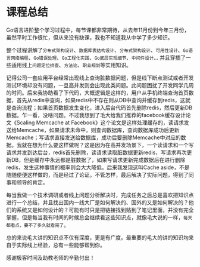 # 课程总结

Go语言进阶整个学习过程中，每节课都非常期待，从去年11月份到今年三月份，虽然平时工作很忙，但从来没有缺课，我也不知道我从中学了多少知识。

整个过程讲解了`分布式架构设计`、`数据库表结构设计`、`分布式架构设计`、`可用性设计`、`Go语言网络编程`、`Go错误处理`、`Go工程化实践`、`Go底层实现细节`、`中间件设计`...
并且穿插了一些适用线上`问题定位排查`、`方法论`、`职业规划`等实用知识。


记得公司一套应用平台经常出现线上查询脏数据问题，但是线下断点测试或者开发测试环境却没有问题，一旦高并发则会出现此类问题。此问题困扰了开发同学几周的时间。后来我协助看了下代码，大概逻辑是这样的，用户从手机终端查询首页数据，首先从redis中查询，如果redis中不存在则从DB中查询并缓存到redis，这就是查询流程；如果首页数据发生变化，进入后台代码首先删除redis，然后更新DB数据。乍一看，没啥问题。不过我想到了毛大给我们推荐的facebook缓存设计论文《Scaling Memcache at Facebook》这个论文是这样处理缓存的，读请求发送给Memcache，如果请求未命中，则查询数据库，查询数据库成功后更新Memcache；写请求直接发送给数据库，成功后要删除Memcache中对应的数据。我就在想为什么要这样做呢？这是因为在高并发场景下，一个读请求和一个写请求并发到达后台，redis首先删除，读请求读取脏数据更新redis，写请求再次更新DB，但是缓存中永远都是脏数据了，如果写请求更新完成数据后在进行删除redis，发生这种事情的概率则会大大降低。后来我发现这叫Cache aside，不是随随便便这样做的，而是经过了论证。不管怎样，最后解决了实际问题，得到了同事和领导的肯定。


每当我做一个技术调研或者线上问题分析解决时，完成任务之后总是喜欢把知识点进行一个总结，并且找出国内一线大厂是如何解决的、国外的又是如何解决的？他们的系统又是如何设计的？可能有时只是把链接找到贴到了笔记里面，并没有完全掌握，但是每当我有时间的时候总会继续看这些知识点，就像毛大说的一样，`每天都看点，要不了多久就看完了`。


总的来说毛大讲的知识点不仅有深度，更是有广度。最重要的毛大的讲的知识均来自于实际线上经验，总有一些能够帮到你。

感谢极客时间及助教老师的辛勤付出！